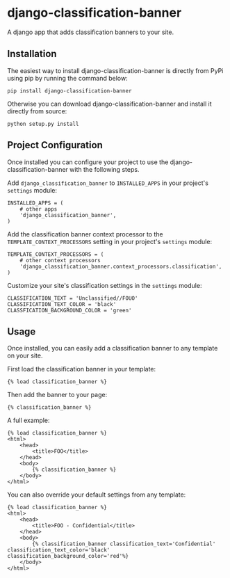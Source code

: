 django-classification-banner
============================

A django app that adds classification banners to your site.

Installation
------------

The easiest way to install django-classification-banner is directly from PyPi using pip by running the command below:

```pip install django-classification-banner```

Otherwise you can download django-classification-banner and install it directly from source:

```python setup.py install```

Project Configuration
---------------------

Once installed you can configure your project to use the
django-classification-banner with the following steps.

Add ``django_classification_banner`` to ``INSTALLED_APPS`` in your project's
``settings`` module:

    INSTALLED_APPS = (
        # other apps
        'django_classification_banner',
    )

Add the classification banner context processor to the ```TEMPLATE_CONTEXT_PROCESSORS``` setting in your project's
``settings`` module:

    TEMPLATE_CONTEXT_PROCESSORS = (
        # other context processors
        'django_classification_banner.context_processors.classification',
    )

Customize your site's classification settings in the ``settings`` module:
	
	CLASSIFICATION_TEXT = 'Unclassified//FOUO'
	CLASSIFICATION_TEXT_COLOR = 'black'
	CLASSFICATION_BACKGROUND_COLOR = 'green'

Usage
-----

Once installed, you can easily add a classification banner to any template on your site.

First load the classification banner in your template:

	{% load classification_banner %}
	
Then add the banner to your page:

	{% classification_banner %}


A full example:

	{% load classification_banner %}
	<html>
		<head>
    		<title>FOO</title>
		</head>
		<body>
			{% classification_banner %}
		</body>
	</html>

You can also override your default settings from any template:

    {% load classification_banner %}
	<html>
		<head>
    		<title>FOO - Confidential</title>
		</head>
		<body>
			{% classification_banner classification_text='Confidential' classification_text_color='black' classification_background_color='red'%}
		</body>
	</html>
